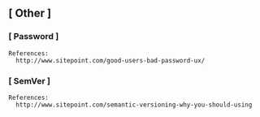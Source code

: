 ## [ Other ]

### [ Password ]

    References:
      http://www.sitepoint.com/good-users-bad-password-ux/

### [ SemVer ]

    References:
      http://www.sitepoint.com/semantic-versioning-why-you-should-using
